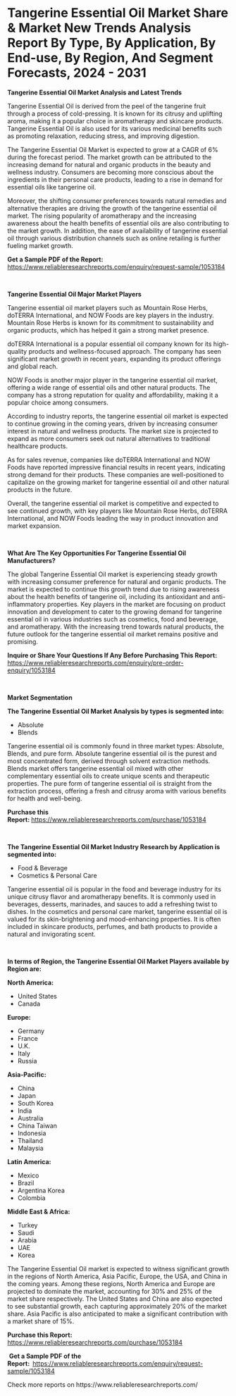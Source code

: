 <p><h1>Tangerine Essential Oil Market Share & Market New Trends Analysis Report By Type, By Application, By End-use, By Region, And Segment Forecasts, 2024 - 2031</h1></p><p><strong>Tangerine Essential Oil Market Analysis and Latest Trends</strong></p>
<p><p>Tangerine Essential Oil is derived from the peel of the tangerine fruit through a process of cold-pressing. It is known for its citrusy and uplifting aroma, making it a popular choice in aromatherapy and skincare products. Tangerine Essential Oil is also used for its various medicinal benefits such as promoting relaxation, reducing stress, and improving digestion.</p><p>The Tangerine Essential Oil Market is expected to grow at a CAGR of 6% during the forecast period. The market growth can be attributed to the increasing demand for natural and organic products in the beauty and wellness industry. Consumers are becoming more conscious about the ingredients in their personal care products, leading to a rise in demand for essential oils like tangerine oil.</p><p>Moreover, the shifting consumer preferences towards natural remedies and alternative therapies are driving the growth of the tangerine essential oil market. The rising popularity of aromatherapy and the increasing awareness about the health benefits of essential oils are also contributing to the market growth. In addition, the ease of availability of tangerine essential oil through various distribution channels such as online retailing is further fueling market growth.</p></p>
<p><strong>Get a Sample PDF of the Report:&nbsp;</strong> <a href="https://www.reliableresearchreports.com/enquiry/request-sample/1053184">https://www.reliableresearchreports.com/enquiry/request-sample/1053184</a></p>
<p>&nbsp;</p>
<p><strong>Tangerine Essential Oil Major Market Players</strong></p>
<p><p>Tangerine essential oil market players such as Mountain Rose Herbs, doTERRA International, and NOW Foods are key players in the industry. Mountain Rose Herbs is known for its commitment to sustainability and organic products, which has helped it gain a strong market presence. </p><p>doTERRA International is a popular essential oil company known for its high-quality products and wellness-focused approach. The company has seen significant market growth in recent years, expanding its product offerings and global reach. </p><p>NOW Foods is another major player in the tangerine essential oil market, offering a wide range of essential oils and other natural products. The company has a strong reputation for quality and affordability, making it a popular choice among consumers.</p><p>According to industry reports, the tangerine essential oil market is expected to continue growing in the coming years, driven by increasing consumer interest in natural and wellness products. The market size is projected to expand as more consumers seek out natural alternatives to traditional healthcare products.</p><p>As for sales revenue, companies like doTERRA International and NOW Foods have reported impressive financial results in recent years, indicating strong demand for their products. These companies are well-positioned to capitalize on the growing market for tangerine essential oil and other natural products in the future. </p><p>Overall, the tangerine essential oil market is competitive and expected to see continued growth, with key players like Mountain Rose Herbs, doTERRA International, and NOW Foods leading the way in product innovation and market expansion.</p></p>
<p>&nbsp;</p>
<p><strong>What Are The Key Opportunities For Tangerine Essential Oil Manufacturers?</strong></p>
<p><p>The global Tangerine Essential Oil market is experiencing steady growth with increasing consumer preference for natural and organic products. The market is expected to continue this growth trend due to rising awareness about the health benefits of tangerine oil, including its antioxidant and anti-inflammatory properties. Key players in the market are focusing on product innovation and development to cater to the growing demand for tangerine essential oil in various industries such as cosmetics, food and beverage, and aromatherapy. With the increasing trend towards natural products, the future outlook for the tangerine essential oil market remains positive and promising.</p></p>
<p><strong>Inquire or Share Your Questions If Any Before Purchasing This Report:</strong> <a href="https://www.reliableresearchreports.com/enquiry/pre-order-enquiry/1053184">https://www.reliableresearchreports.com/enquiry/pre-order-enquiry/1053184</a></p>
<p>&nbsp;</p>
<p><strong>Market Segmentation</strong></p>
<p><strong>The Tangerine Essential Oil Market Analysis by types is segmented into:</strong></p>
<p><ul><li>Absolute</li><li>Blends</li></ul></p>
<p><p>Tangerine essential oil is commonly found in three market types: Absolute, Blends, and pure form. Absolute tangerine essential oil is the purest and most concentrated form, derived through solvent extraction methods. Blends market offers tangerine essential oil mixed with other complementary essential oils to create unique scents and therapeutic properties. The pure form of tangerine essential oil is straight from the extraction process, offering a fresh and citrusy aroma with various benefits for health and well-being.</p></p>
<p><strong>Purchase this Report:&nbsp;</strong><a href="https://www.reliableresearchreports.com/purchase/1053184">https://www.reliableresearchreports.com/purchase/1053184</a></p>
<p>&nbsp;</p>
<p><strong>The Tangerine Essential Oil Market Industry Research by Application is segmented into:</strong></p>
<p><ul><li>Food & Beverage</li><li>Cosmetics & Personal Care</li></ul></p>
<p><p>Tangerine essential oil is popular in the food and beverage industry for its unique citrusy flavor and aromatherapy benefits. It is commonly used in beverages, desserts, marinades, and sauces to add a refreshing twist to dishes. In the cosmetics and personal care market, tangerine essential oil is valued for its skin-brightening and mood-enhancing properties. It is often included in skincare products, perfumes, and bath products to provide a natural and invigorating scent.</p></p>
<p>&nbsp;</p>
<p><strong>In terms of Region, the Tangerine Essential Oil Market Players available by Region are:</strong></p>
<p>
    <p> <strong> North America: </strong>
        <ul>
            <li>United States</li>
            <li>Canada</li>
        </ul>
        </p> 
    <p> <strong> Europe: </strong>
        <ul>
            <li>Germany</li>
            <li>France</li>
            <li>U.K.</li>
            <li>Italy</li>
            <li>Russia</li>
        </ul>
        </p> 
    <p> <strong> Asia-Pacific: </strong>
        <ul>
            <li>China</li>
            <li>Japan</li>
            <li>South Korea</li>
            <li>India</li>
            <li>Australia</li>
            <li>China Taiwan</li>
            <li>Indonesia</li>
            <li>Thailand</li>
            <li>Malaysia</li>
        </ul>
        </p> 
    <p> <strong> Latin America: </strong>
        <ul>
            <li>Mexico</li>
            <li>Brazil</li>
            <li>Argentina Korea</li>
            <li>Colombia</li>
        </ul>
        </p> 
    <p> <strong> Middle East & Africa: </strong>
        <ul>
            <li>Turkey</li>
            <li>Saudi</li>
            <li>Arabia</li>
            <li>UAE</li>
            <li>Korea</li>
        </ul>
    </p>
    </p>
<p><p>The Tangerine Essential Oil market is expected to witness significant growth in the regions of North America, Asia Pacific, Europe, the USA, and China in the coming years. Among these regions, North America and Europe are projected to dominate the market, accounting for 30% and 25% of the market share respectively. The United States and China are also expected to see substantial growth, each capturing approximately 20% of the market share. Asia Pacific is also anticipated to make a significant contribution with a market share of 15%.</p></p>
<p><strong>Purchase this Report: </strong><a href="https://www.reliableresearchreports.com/purchase/1053184">https://www.reliableresearchreports.com/purchase/1053184</a></p>
<p>&nbsp;<strong>Get a Sample PDF of the Report:&nbsp;&nbsp;</strong><a href="https://www.reliableresearchreports.com/enquiry/request-sample/1053184">https://www.reliableresearchreports.com/enquiry/request-sample/1053184</a></p>
<p><strong></strong></p>
<p>Check more reports on https://www.reliableresearchreports.com/</p>